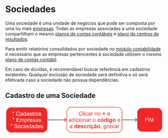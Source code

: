 # Sociedades

Uma sociedade é uma unidade de negócios que pode ser composta por uma ou mais [empresas](company). Todas as empresas associadas a uma sociedade compartilham o mesmo [planos de contas contábeis](/accounting/accountChart) e [plano de centros de resultados](/accounting/resultCenterChart).

Para emitir relatórios consolidados por sociedade no [módulo contabilidade](/accounting)  é necessário que as empresas pertencentes à sociedade utilizem o mesmo [plano de contas contábil](/accounting/accountChart).

Em caso de dúvidas, é recomendável buscar referência em cadastros existentes. Qualquer exclusão de sociedade será definitiva e só será efetivada caso a sociedade não possua dependências.

## Cadastro de uma Sociedade

![Sociedade](society.png)